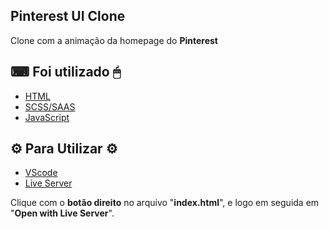 ## Pinterest UI Clone
Clone com a animação da homepage do **Pinterest**
## ⌨ Foi utilizado 🖱
- [HTML](https://developer.mozilla.org/pt-BR/docs/Web/HTML)
- [SCSS/SAAS](https://sass-lang.com/)
- [JavaScript](https://developer.mozilla.org/pt-BR/docs/Aprender/JavaScript)
## ⚙ Para Utilizar ⚙
- [VScode](https://code.visualstudio.com/)
- [Live Server](https://marketplace.visualstudio.com/items?itemName=ritwickdey.LiveServer)

Clique com o **botão direito** no arquivo "**index.html**", e logo em seguida em "**Open with Live Server**".
